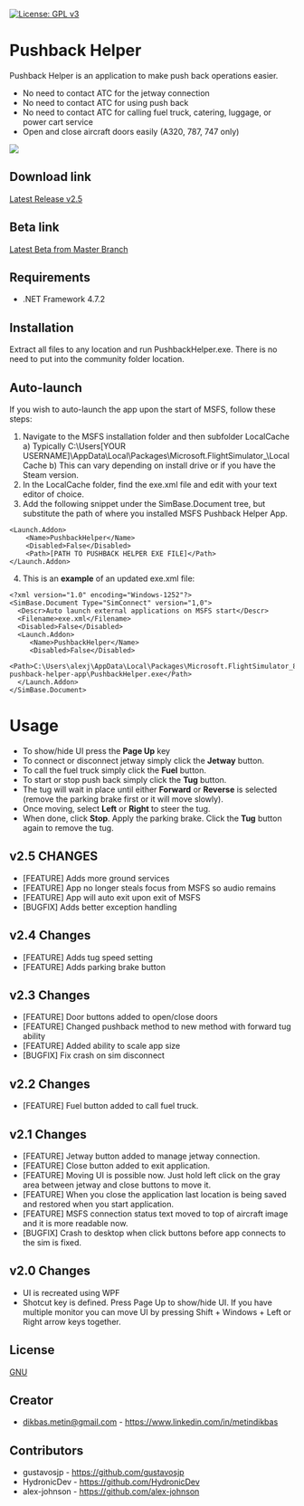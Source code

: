 [![License: GPL v3](https://img.shields.io/badge/License-GPLv3-blue.svg)](https://www.gnu.org/licenses/gpl-3.0)

# Pushback Helper

Pushback Helper is an application to make push back operations easier.

- No need to contact ATC for the jetway connection
- No need to contact ATC for using push back
- No need to contact ATC for calling fuel truck, catering, luggage, or power cart service
- Open and close aircraft doors easily (A320, 787, 747 only)

<img src="https://user-images.githubusercontent.com/18532405/104063638-7bf79980-51ca-11eb-8163-113abfc6895b.png"/>

## Download link
[Latest Release v2.5](https://github.com/metindikbas/msfs-pushback-helper-app/releases/download/v2.5/msfs-pushback-helper-app-v2.5.zip)

## Beta link
[Latest Beta from Master Branch](https://github.com/metindikbas/msfs-pushback-helper-app/releases/download/beta/MSFS-Pushback-Helper-App-beta.zip)

## Requirements
- .NET Framework 4.7.2

## Installation
Extract all files to any location and run PushbackHelper.exe. There is no need to put into the community folder location.

## Auto-launch
If you wish to auto-launch the app upon the start of MSFS, follow these steps:
1) Navigate to the MSFS installation folder and then subfolder LocalCache
    a) Typically C:\Users\[YOUR USERNAME]\AppData\Local\Packages\Microsoft.FlightSimulator_<RANDOMLETTERS>\LocalCache
    b) This can vary depending on install drive or if you have the Steam version.
2) In the LocalCache folder, find the exe.xml file and edit with your text editor of choice.
3) Add the following snippet under the SimBase.Document tree, but substitute the path of where you installed MSFS Pushback Helper App.

```
<Launch.Addon>
    <Name>PushbackHelper</Name>
    <Disabled>False</Disabled>
    <Path>[PATH TO PUSHBACK HELPER EXE FILE]</Path>
</Launch.Addon>
```

4) This is an **example** of an updated exe.xml file:

```
<?xml version="1.0" encoding="Windows-1252"?>
<SimBase.Document Type="SimConnect" version="1,0">
  <Descr>Auto launch external applications on MSFS start</Descr>
  <Filename>exe.xml</Filename>
  <Disabled>False</Disabled>
  <Launch.Addon>
     <Name>PushbackHelper</Name>
     <Disabled>False</Disabled>
     <Path>C:\Users\alexj\AppData\Local\Packages\Microsoft.FlightSimulator_8wekyb3d8bbwe\LocalCache\Packages\community\msfs-pushback-helper-app\PushbackHelper.exe</Path>
  </Launch.Addon>
</SimBase.Document>
```

# Usage
- To show/hide UI press the **Page Up** key
- To connect or disconnect jetway simply click the **Jetway** button.
- To call the fuel truck simply click the **Fuel** button.
- To start or stop push back simply click the **Tug** button.
- The tug will wait in place until either **Forward** or **Reverse** is selected (remove the parking brake first or it will move slowly).
- Once moving, select **Left** or **Right** to steer the tug.
- When done, click **Stop**. Apply the parking brake. Click the **Tug** button again to remove the tug.

## v2.5 CHANGES
- [FEATURE] Adds more ground services
- [FEATURE] App no longer steals focus from MSFS so audio remains
- [FEATURE] App will auto exit upon exit of MSFS
- [BUGFIX] Adds better exception handling

## v2.4 Changes
- [FEATURE] Adds tug speed setting
- [FEATURE] Adds parking brake button

## v2.3 Changes
- [FEATURE] Door buttons added to open/close doors
- [FEATURE] Changed pushback method to new method with forward tug ability
- [FEATURE] Added ability to scale app size
- [BUGFIX] Fix crash on sim disconnect

## v2.2 Changes
- [FEATURE] Fuel button added to call fuel truck.

## v2.1 Changes
- [FEATURE] Jetway button added to manage jetway connection.
- [FEATURE] Close button added to exit application.
- [FEATURE] Moving UI is possible now. Just hold left click on the gray area between jetway and close buttons to move it.
- [FEATURE] When you close the application last location is being saved and restored when you start application.
- [FEATURE] MSFS connection status text moved to top of aircraft image and it is more readable now. 
- [BUGFIX] Crash to desktop when click buttons before app connects to the sim is fixed.

## v2.0 Changes
- UI is recreated using WPF
- Shotcut key is defined. Press  Page Up to show/hide UI. If you have multiple monitor you can move UI by pressing Shift + Windows + Left or Right arrow keys together.

## License
[GNU](https://www.gnu.org/licenses/gpl-3.0.en.html)

## Creator
- dikbas.metin@gmail.com - https://www.linkedin.com/in/metindikbas

## Contributors
- gustavosjp - https://github.com/gustavosjp
- HydronicDev - https://github.com/HydronicDev
- alex-johnson - https://github.com/alex-johnson
